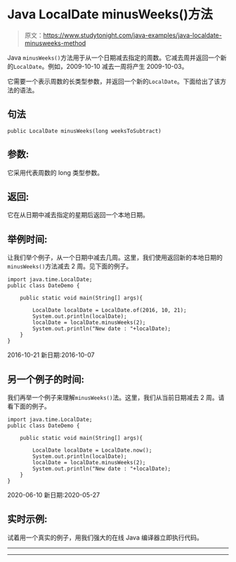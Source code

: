 # Java LocalDate minusWeeks()方法

> 原文：<https://www.studytonight.com/java-examples/java-localdate-minusweeks-method>

Java `minusWeeks()`方法用于从一个日期减去指定的周数。它减去周并返回一个新的`LocalDate`。例如，2009-10-10 减去一周将产生 2009-10-03。

它需要一个表示周数的长类型参数，并返回一个新的`LocalDate`。下面给出了该方法的语法。

## 句法

```
public LocalDate minusWeeks(long weeksToSubtract)
```

## 参数:

它采用代表周数的 long 类型参数。

## 返回:

它在从日期中减去指定的星期后返回一个本地日期。

## 举例时间:

让我们举个例子，从一个日期中减去几周。这里，我们使用返回新的本地日期的`minusWeeks()`方法减去 2 周。见下面的例子。

```
import java.time.LocalDate; 
public class DateDemo {

	public static void main(String[] args){  

		LocalDate localDate = LocalDate.of(2016, 10, 21);
		System.out.println(localDate);
		localDate = localDate.minusWeeks(2);
		System.out.println("New date : "+localDate);
	}
}
```

2016-10-21
新日期:2016-10-07

## 另一个例子的时间:

我们再举一个例子来理解`minusWeeks()`法。这里，我们从当前日期减去 2 周。请看下面的例子。

```
import java.time.LocalDate; 
public class DateDemo {

	public static void main(String[] args){  

		LocalDate localDate = LocalDate.now();
		System.out.println(localDate);
		localDate = localDate.minusWeeks(2);
		System.out.println("New date : "+localDate);
	}
}
```

2020-06-10
新日期:2020-05-27

## 实时示例:

试着用一个真实的例子，用我们强大的在线 Java 编译器立即执行代码。

* * *

* * *